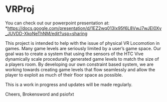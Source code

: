 # VRProj

You can check out our powerpoint presentation at:
*https://docs.google.com/presentation/d/1EZ2wq013Ix95f6L8VwJ7wJEI0Xy_JUVDD-XkoNeThNM/edit?usp=sharing

This project is intended to help with the issue of physical VR Locomotion in games. Many game levels are seriously limited by
a user’s game space. Our goal was to create a system that using the sensors of the HTC Vive dynamically scale procedurally generated
game levels to match the size of a players room. By developing our own constraint based system, we are working towards creating 
game levels that flow seamlessly and allow the player to exploit as much of their floor space as possible. 

This is a work in progress and updates will be made regularly.

Cheers,
Brokensword and psiofxt
